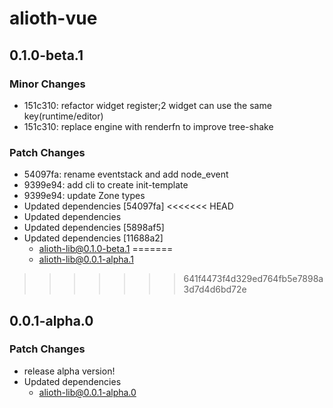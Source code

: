 # alioth-vue

## 0.1.0-beta.1

### Minor Changes

- 151c310: refactor widget register;2 widget can use the same key(runtime/editor)
- 151c310: replace engine with renderfn to improve tree-shake

### Patch Changes

- 54097fa: rename eventstack and add node_event
- 9399e94: add cli to create init-template
- 9399e94: update Zone types
- Updated dependencies [54097fa]
<<<<<<< HEAD
- Updated dependencies
- Updated dependencies [5898af5]
- Updated dependencies [11688a2]
  - alioth-lib@0.1.0-beta.1
=======
  - alioth-lib@0.0.1-alpha.1
>>>>>>> 641f4473f4d329ed764fb5e7898a3d7d4d6bd72e

## 0.0.1-alpha.0

### Patch Changes

- release alpha version!
- Updated dependencies
  - alioth-lib@0.0.1-alpha.0
